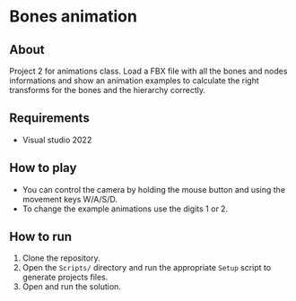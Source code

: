 # Bones animation

## About

Project 2 for animations class. Load a FBX file with all the bones and nodes informations and show an animation examples to calculate the right transforms for the bones and the hierarchy correctly.

## Requirements

- Visual studio 2022

## How to play

- You can control the camera by holding the mouse button and using the movement keys W/A/S/D.
- To change the example animations use the digits 1 or 2.

## How to run

1. Clone the repository.
2. Open the `Scripts/` directory and run the appropriate `Setup` script to generate projects files.
3. Open and run the solution.
